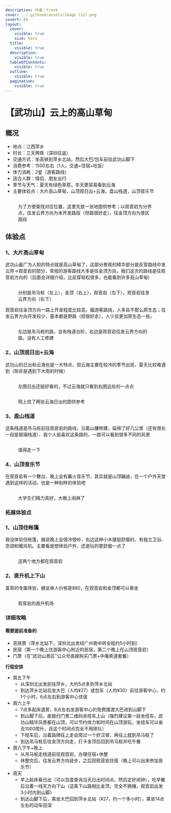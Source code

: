 ```yaml
---
description: 作者：frank
cover: ../.gitbook/assets/image (12).png
coverY: 65
layout:
  cover:
    visible: true
    size: hero
  title:
    visible: true
  description:
    visible: true
  tableOfContents:
    visible: true
  outline:
    visible: true
  pagination:
    visible: true
---
```


# 【武功山】云上的高山草甸

## 概况

* 地点：江西萍乡
* 时长：三天两夜（深圳往返）
* 交通方式：坐高铁到萍乡北站，然后大巴/包车前往武功山脚下
* 消费参考：1500左右（1人，交通+住宿+吃饭）
* 体力消耗：2星（游客路线）
* 适合人群：情侣、朋友出行
* 季节与天气：夏天有绿色草原，冬天更容易看到云海
* 主要体验点：大片高山草甸，山顶观日出+云海，盘山栈道，山顶音乐节

<figure><img src="../.gitbook/assets/image (12).png" alt=""><figcaption><p>为了方便查找对应位置，这里先放一张地图供参考；以观音宕为分界点，往发云界方向为未开发路段（但路很好走），往金顶方向为景区路段</p></figcaption></figure>

## 体验点

### 1、**大片高山草甸**

武功山最广为人知的特点就是高山草甸了，这部分景观的精华部分是反穿路线中发云界->观音宕的部分，常规的游客路线大多是往金顶方向，我们这次的路线是往观音宕方向的（后面会详细介绍，比反穿轻松很多，也能看到许多高山草甸）

<figure><img src="../.gitbook/assets/image (13).png" alt=""><figcaption><p>分别是吊马桩（左上），金顶（右上），观音宕（左下），观音宕往发云界方向（右下）</p></figcaption></figure>

观音宕往金顶方向一路上开发程度比较高，偏游客路线，人多且不那么原生态；往发云界方向开发较少，基本都是野路（但很好走），人少且更加原生态一些。

<figure><img src="../.gitbook/assets/image (14).png" alt=""><figcaption><p>左边是吊马桩的路，会有栈道台阶，右边是观音宕往发云界方向的路，没有人工修建</p></figcaption></figure>

### 2、**山顶观日出+云海**

武功山的日出和云海也是一大特点，但云海主要在较冷的季节出现，夏天比较难遇到（除非是遇到下大雨的时候）

<figure><img src="../.gitbook/assets/image (15).png" alt=""><figcaption><p>左图日出还挺好看的，不过云海就只看到右图远处的一点点</p></figcaption></figure>

<figure><img src="../.gitbook/assets/image (16).png" alt=""><figcaption><p>网上找了两张云海日出的图供参考</p></figcaption></figure>

### 3、**盘山栈道**

这条栈道是吊马桩前往观音宕的路线，沿着山腰修建，延绵了好几公里（还有很长一段是玻璃栈道），我个人挺喜欢这条路的，一路可以看到很多不同的风景

<figure><img src="../.gitbook/assets/image (17).png" alt=""><figcaption><p>值得走一下</p></figcaption></figure>

### 4、**山顶音乐节**

在观音宕有一个舞台，晚上会有篝火音乐节，其实就是山顶蹦迪，在一个户外天堂遇到这样的活动，也是一种别样的体验吧

<figure><img src="../.gitbook/assets/image (18).png" alt=""><figcaption><p>大学生们精力真好，大晚上闹麻了</p></figcaption></figure>

### 拓展体验点

### 1、**山顶住帐篷**

我没体验住帐篷，据说晚上会很冷很吵，右边这种小木屋挺舒服的，有独立卫浴、空调和暖风机。主要看是想体验户外，还是玩的更舒服一点了

<figure><img src="../.gitbook/assets/image (19).png" alt=""><figcaption><p>这两个地方都在观音宕</p></figcaption></figure>

### 2、**直升机上下山**

富哥的专属体验，据说单人价格是880，在观音宕和金顶都可以乘坐

<figure><img src="../.gitbook/assets/image (20).png" alt=""><figcaption><p>观音宕的直升机场</p></figcaption></figure>

### 详细攻略

#### **需要提前准备的**

* 高铁票（萍乡北站下，深圳北出发经广州南中转全程约5小时到）
* 民宿（第一个晚上住游客中心附近的民宿，第二个晚上在山顶观音宕）
* 门票（在“武功山景区”公众号直接购买门票+中庵索道套餐）

**行程安排**

* 周五下午
  * 从深圳北出发前往萍乡，大约5点多到萍乡北站
  * 到达萍乡北站后坐大巴（人均¥27）或包车（人均¥30）前往游客中心，约1个小时，6点左右到游客中心住宿
* 周六上午
  * 7点多起床退房，8点左右坐游客中心的免费摆渡大巴进到山脚下
  * 到山脚下后，直接扫门票二维码坐缆车上山（强烈建议第一段坐缆车，武功山精华风景都在山顶，可以节约体力和时间在山顶游玩，坐缆车可以省去1000爬升，且这个时间点完全不用排队）
  * 下缆车后，沿着路牌往上走会爬过一个好汉坡，再往上就到吊马桩了
  * 到达吊马桩后往金顶方向走，打卡金顶后回到吊马桩并吃午餐
* 周六下午+晚上
  * 从吊马桩走栈道前往观音宕，办理住宿+休整
  * 休整完后，往发云界方向徒步，之后回观音宕住宿（晚上可以出来参加音乐节）
* 周天
  * 早上起床看日出（可以百度查询当天日出时间点，然后定好闹钟），吃早餐后沿着一线天方向下山（这条下山路相比金顶，完全不拥堵，观音宕出发3小时内到山脚）
  * 到达山脚下后，乘坐大巴回到萍乡北站（¥27，约一个多小时），乘坐14点左右的动车回深
